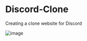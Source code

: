 # Discord-Clone
Creating a clone website for Discord

![image](https://github.com/user-attachments/assets/b3e90b90-f091-46fa-91e4-69071555094d)

